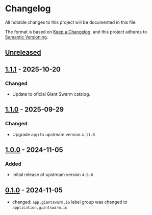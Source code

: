 # Changelog

All notable changes to this project will be documented in this file.

The format is based on [Keep a Changelog](https://keepachangelog.com/en/1.0.0/),
and this project adheres to [Semantic Versioning](https://semver.org/spec/v2.0.0.html).

## [Unreleased]

## [1.1.1] - 2025-10-20

### Changed

- Update to oficial Giant Swarm catalog.

## [1.1.0] - 2025-09-29

### Changed

- Upgrade app to upstream version `4.11.0`

## [1.0.0] - 2024-11-05

### Added

- Initial release of upstream version `4.9.0`

## [0.1.0] - 2024-11-05

- changed: `app.giantswarm.io` label group was changed to `application.giantswarm.io`

[Unreleased]: https://github.com/giantswarm/csi-driver-nfs-app/compare/v1.1.1...HEAD
[1.1.1]: https://github.com/giantswarm/csi-driver-nfs-app/compare/v1.1.0...v1.1.1
[1.1.0]: https://github.com/giantswarm/csi-driver-nfs-app/compare/v1.0.0...v1.1.0
[1.0.0]: https://github.com/giantswarm/csi-driver-nfs-app/compare/v0.1.0...v1.0.0
[0.1.0]: https://github.com/giantswarm/csi-driver-nfs-app/releases/tag/v0.1.0

